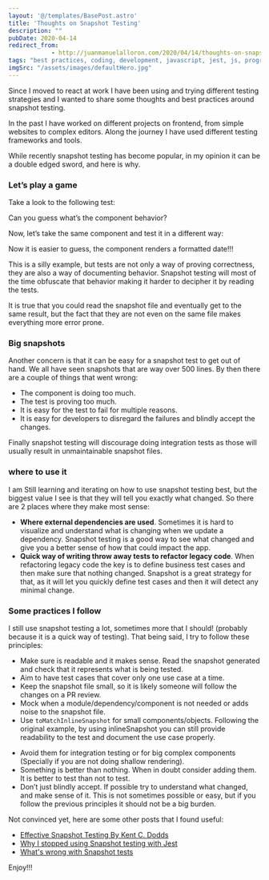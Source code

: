 ```yaml
---
layout: '@/templates/BasePost.astro'
title: 'Thoughts on Snapshot Testing'
description: ""
pubDate: 2020-04-14
redirect_from: 
            - http://juanmanuelalloron.com/2020/04/14/thoughts-on-snapshot-testing/
tags: "best practices, coding, development, javascript, jest, js, programming, React, snapshot testing, software, test, testing, web"
imgSrc: "/assets/images/defaultHero.jpg"
---
```

Since I moved to react at work I have been using and trying different testing strategies and I wanted to share some thoughts and best practices around snapshot testing.

In the past I have worked on different projects on frontend, from simple websites to complex editors. Along the journey I have used different testing frameworks and tools.

While recently snapshot testing has become popular, in my opinion it can be a double edged sword, and here is why.

### Let’s play a game

Take a look to the following test:

Can you guess what’s the component behavior?

Now, let’s take the same component and test it in a different way:

Now it is easier to guess, the component renders a formatted date!!!

This is a silly example, but tests are not only a way of proving correctness, they are also a way of documenting behavior. Snapshot testing will most of the time obfuscate that behavior making it harder to decipher it by reading the tests.

It is true that you could read the snapshot file and eventually get to the same result, but the fact that they are not even on the same file makes everything more error prone.

### Big snapshots

Another concern is that it can be easy for a snapshot test to get out of hand. We all have seen snapshots that are way over 500 lines. By then there are a couple of things that went wrong:

- The component is doing too much.
- The test is proving too much.
- It is easy for the test to fail for multiple reasons.
- It is easy for developers to disregard the failures and blindly accept the changes.

Finally snapshot testing will discourage doing integration tests as those will usually result in unmaintainable snapshot files.

### where to use it

I am Still learning and iterating on how to use snapshot testing best, but the biggest value I see is that they will tell you exactly what changed. So there are 2 places where they make most sense:

- **Where external dependencies are used**. Sometimes it is hard to visualize and understand what is changing when we update a dependency. Snapshot testing is a good way to see what changed and give you a better sense of how that could impact the app.
- **Quick way of writing throw away tests to refactor legacy code**. When refactoring legacy code the key is to define business test cases and then make sure that nothing changed. Snapshot is a great strategy for that, as it will let you quickly define test cases and then it will detect any minimal change.

### Some practices I follow

I still use snapshot testing a lot, sometimes more that I should! (probably because it is a quick way of testing). That being said, I try to follow these principles:

- Make sure is readable and it makes sense. Read the snapshot generated and check that it represents what is being tested.
- Aim to have test cases that cover only one use case at a time.
- Keep the snapshot file small, so it is likely someone will follow the changes on a PR review.
- Mock when a module/dependency/component is not needed or adds noise to the snapshot file.
- Use `toMatchInlineSnapshot` for small components/objects. Following the original example, by using inlineSnapshot you can still provide readability to the test and document the use case properly.

* Avoid them for integration testing or for big complex components (Specially if you are not doing shallow rendering).
* Something is better than nothing. When in doubt consider adding them. It is better to test than not to test.
* Don’t just blindly accept. If possible try to understand what changed, and make sense of it. This is not sometimes possible or easy, but if you follow the previous principles it should not be a big burden.

Not convinced yet, here are some other posts that I found useful:

- [Effective Snapshot Testing By Kent C. Dodds](https://kentcdodds.com/blog/effective-snapshot-testing)
- [Why I stopped using Snapshot testing with Jest](https://medium.com/@tomgold_48918/why-i-stopped-using-snapshot-testing-with-jest-3279fe41ffb2)
- [What's wrong with Snapshot tests](https://blog.usejournal.com/whats-wrong-with-snapshot-tests-37fbe20dfe8e)

Enjoy!!!
